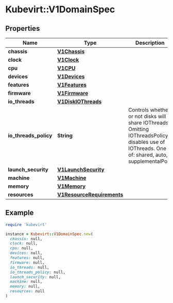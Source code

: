 # Kubevirt::V1DomainSpec

## Properties

| Name | Type | Description | Notes |
| ---- | ---- | ----------- | ----- |
| **chassis** | [**V1Chassis**](V1Chassis.md) |  | [optional] |
| **clock** | [**V1Clock**](V1Clock.md) |  | [optional] |
| **cpu** | [**V1CPU**](V1CPU.md) |  | [optional] |
| **devices** | [**V1Devices**](V1Devices.md) |  |  |
| **features** | [**V1Features**](V1Features.md) |  | [optional] |
| **firmware** | [**V1Firmware**](V1Firmware.md) |  | [optional] |
| **io_threads** | [**V1DiskIOThreads**](V1DiskIOThreads.md) |  | [optional] |
| **io_threads_policy** | **String** | Controls whether or not disks will share IOThreads. Omitting IOThreadsPolicy disables use of IOThreads. One of: shared, auto, supplementalPool | [optional] |
| **launch_security** | [**V1LaunchSecurity**](V1LaunchSecurity.md) |  | [optional] |
| **machine** | [**V1Machine**](V1Machine.md) |  | [optional] |
| **memory** | [**V1Memory**](V1Memory.md) |  | [optional] |
| **resources** | [**V1ResourceRequirements**](V1ResourceRequirements.md) |  | [optional] |

## Example

```ruby
require 'kubevirt'

instance = Kubevirt::V1DomainSpec.new(
  chassis: null,
  clock: null,
  cpu: null,
  devices: null,
  features: null,
  firmware: null,
  io_threads: null,
  io_threads_policy: null,
  launch_security: null,
  machine: null,
  memory: null,
  resources: null
)
```

